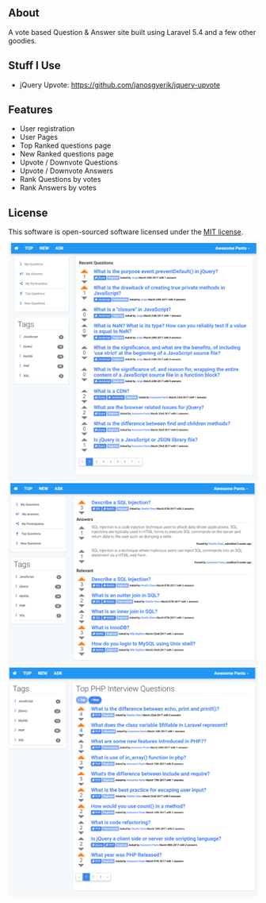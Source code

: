 ## About
A vote based Question & Answer site built using Laravel 5.4 and a few other goodies. 

## Stuff I Use
* jQuery Upvote: https://github.com/janosgyerik/jquery-upvote

## Features
* User registration
* User Pages
* Top Ranked questions page
* New Ranked questions page
* Upvote / Downvote Questions 
* Upvote / Downvote Answers
* Rank Questions by votes
* Rank Answers by votes

## License
This software is open-sourced software licensed under the [MIT license](http://opensource.org/licenses/MIT).

![Alt text](/public/images/screenshots/ScreenShot1.png?raw=true "Screanshot")
![Alt text](/public/images/screenshots/ScreenShot2.png?raw=true "Screanshot")
![Alt text](/public/images/screenshots/ScreenShot3.png?raw=true "Screanshot")
